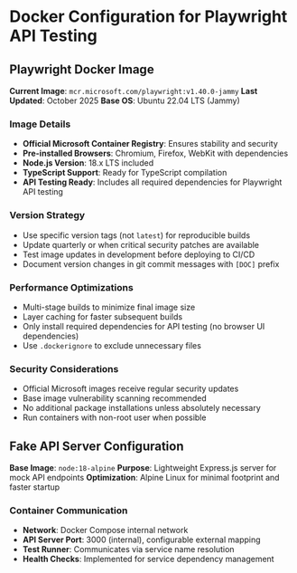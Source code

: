 # Docker Configuration for Playwright API Testing

## Playwright Docker Image

**Current Image**: `mcr.microsoft.com/playwright:v1.40.0-jammy`
**Last Updated**: October 2025
**Base OS**: Ubuntu 22.04 LTS (Jammy)

### Image Details

- **Official Microsoft Container Registry**: Ensures stability and security
- **Pre-installed Browsers**: Chromium, Firefox, WebKit with dependencies
- **Node.js Version**: 18.x LTS included
- **TypeScript Support**: Ready for TypeScript compilation
- **API Testing Ready**: Includes all required dependencies for Playwright API testing

### Version Strategy

- Use specific version tags (not `latest`) for reproducible builds
- Update quarterly or when critical security patches are available
- Test image updates in development before deploying to CI/CD
- Document version changes in git commit messages with `[DOC]` prefix

### Performance Optimizations

- Multi-stage builds to minimize final image size
- Layer caching for faster subsequent builds
- Only install required dependencies for API testing (no browser UI dependencies)
- Use `.dockerignore` to exclude unnecessary files

### Security Considerations

- Official Microsoft images receive regular security updates
- Base image vulnerability scanning recommended
- No additional package installations unless absolutely necessary
- Run containers with non-root user when possible

## Fake API Server Configuration

**Base Image**: `node:18-alpine`
**Purpose**: Lightweight Express.js server for mock API endpoints
**Optimization**: Alpine Linux for minimal footprint and faster startup

### Container Communication

- **Network**: Docker Compose internal network
- **API Server Port**: 3000 (internal), configurable external mapping
- **Test Runner**: Communicates via service name resolution
- **Health Checks**: Implemented for service dependency management